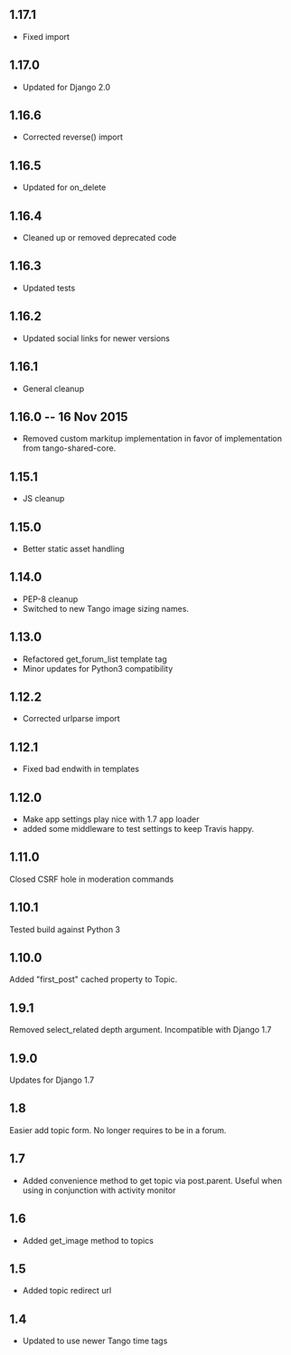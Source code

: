 ## 1.17.1
* Fixed import

## 1.17.0
* Updated for Django 2.0 

## 1.16.6
* Corrected reverse() import

## 1.16.5
* Updated for on_delete

## 1.16.4
* Cleaned up or removed deprecated code

## 1.16.3
* Updated tests

## 1.16.2
* Updated social links for newer versions

## 1.16.1
* General cleanup

## 1.16.0 -- 16 Nov 2015
* Removed custom markitup implementation in favor of implementation from tango-shared-core.

## 1.15.1
* JS cleanup

## 1.15.0
* Better static asset handling

## 1.14.0
* PEP-8 cleanup
* Switched to new Tango image sizing names.

## 1.13.0
* Refactored get_forum_list template tag
* Minor updates for Python3 compatibility

## 1.12.2
* Corrected urlparse import

## 1.12.1
* Fixed bad endwith in templates

## 1.12.0
* Make app settings play nice with 1.7 app loader
* added some middleware to test settings to keep Travis happy.

## 1.11.0
Closed CSRF hole in moderation commands

## 1.10.1
Tested build against Python 3

## 1.10.0
Added "first_post" cached property to Topic.

## 1.9.1
Removed select_related depth argument. Incompatible with Django 1.7

## 1.9.0
Updates for Django 1.7

## 1.8
Easier add topic form. No longer requires to be in a forum.

## 1.7
* Added convenience method to get topic via post.parent. Useful when using in conjunction with activity monitor

## 1.6
* Added get_image method to topics

## 1.5
* Added topic redirect url

## 1.4
* Updated to use newer Tango time tags

